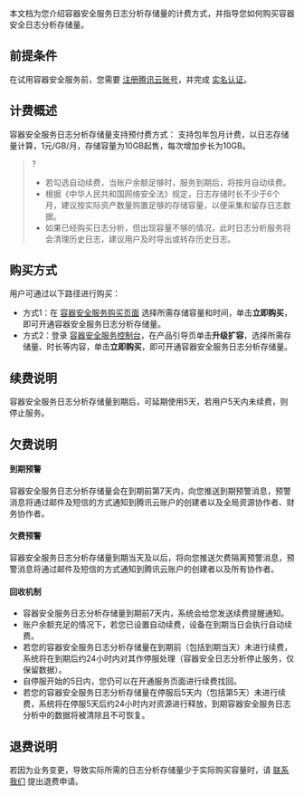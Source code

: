 本文档为您介绍容器安全服务日志分析存储量的计费方式，并指导您如何购买容器安全日志分析存储量。

## 前提条件
在试用容器安全服务前，您需要 [注册腾讯云账号](https://cloud.tencent.com/document/product/378/17985)，并完成 [实名认证](https://cloud.tencent.com/document/product/378/3629)。

## 计费概述
容器安全服务日志分析存储量支持预付费方式：
支持包年包月计费，以日志存储量计算，1元/GB/月，存储容量为10GB起售，每次增加步长为10GB。
>?
>- 若勾选自动续费，当账户余额足够时，服务到期后，将按月自动续费。
>- 根据《中华人民共和国网络安全法》规定，日志存储时长不少于6个月，建议按实际资产数量购置足够的存储容量，以便采集和留存日志数据。
>- 如果已经购买日志分析，但出现容量不够的情况，此时日志分析服务将会清理历史日志，建议用户及时导出或转存历史日志。

## 购买方式
用户可通过以下路径进行购买：
- 方式1：在 [容器安全服务购买页面](https://buy.cloud.tencent.com/tcss) 选择所需存储容量和时间，单击**立即购买**，即可开通容器安全服务日志分析存储量。
- 方式2：登录 [容器安全服务控制台](https://console.cloud.tencent.com/tcss)，在产品引导页单击**升级扩容**，选择所需存储量、时长等内容，单击**立即购买**，即可开通容器安全服务日志分析存储量。

## 续费说明
容器安全服务日志分析存储量到期后，可延期使用5天，若用户5天内未续费，则停止服务。

## 欠费说明
#### 到期预警
容器安全服务日志分析存储量会在到期前第7天内，向您推送到期预警消息，预警消息将通过邮件及短信的方式通知到腾讯云账户的创建者以及全局资源协作者、财务协作者。

#### 欠费预警
容器安全服务日志分析存储量到期当天及以后，将向您推送欠费隔离预警消息，预警消息将通过邮件及短信的方式通知到腾讯云账户的创建者以及所有协作者。

#### 回收机制
- 容器安全服务日志分析存储量到期前7天内，系统会给您发送续费提醒通知。
- 账户余额充足的情况下，若您已设置自动续费，设备在到期当日会执行自动续费。
- 若您的容器安全服务日志分析存储量在到期前（包括到期当天）未进行续费，系统将在到期后约24小时内对其作停服处理（容器安全日志分析停止服务，仅保留数据）。
- 自停服开始的5日内，您仍可以在开通服务页面进行续费找回。
- 若您的容器安全服务日志分析存储量在停服后5天内（包括第5天）未进行续费，系统将在停服5天后约24小时内对资源进行释放，到期容器安全服务日志分析中的数据将被清除且不可恢复。

## 退费说明
若因为业务变更，导致实际所需的日志分析存储量少于实际购买容量时，请 [联系我们](https://cloud.tencent.com/act/event/connect-service) 提出退费申请。


